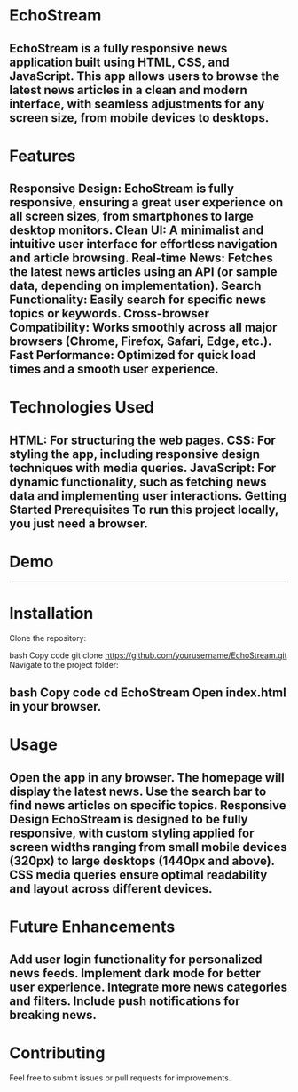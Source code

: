 # EchoStream

EchoStream is a fully responsive news application built using HTML, CSS, and JavaScript. This app allows users to browse the latest news articles in a clean and modern interface, with seamless adjustments for any screen size, from mobile devices to desktops.
---
# Features

Responsive Design: EchoStream is fully responsive, ensuring a great user experience on all screen sizes, from smartphones to large desktop monitors.
Clean UI: A minimalist and intuitive user interface for effortless navigation and article browsing.
Real-time News: Fetches the latest news articles using an API (or sample data, depending on implementation).
Search Functionality: Easily search for specific news topics or keywords.
Cross-browser Compatibility: Works smoothly across all major browsers (Chrome, Firefox, Safari, Edge, etc.).
Fast Performance: Optimized for quick load times and a smooth user experience.
---
# Technologies Used

HTML: For structuring the web pages.
CSS: For styling the app, including responsive design techniques with media queries.
JavaScript: For dynamic functionality, such as fetching news data and implementing user interactions.
Getting Started
Prerequisites
To run this project locally, you just need a browser.
---
# Demo


---
# Installation

Clone the repository:

bash
Copy code
git clone https://github.com/yourusername/EchoStream.git
Navigate to the project folder:

bash
Copy code
cd EchoStream
Open index.html in your browser.
---
# Usage

Open the app in any browser.
The homepage will display the latest news.
Use the search bar to find news articles on specific topics.
Responsive Design
EchoStream is designed to be fully responsive, with custom styling applied for screen widths ranging from small mobile devices (320px) to large desktops (1440px and above).
CSS media queries ensure optimal readability and layout across different devices.
---
# Future Enhancements

Add user login functionality for personalized news feeds.
Implement dark mode for better user experience.
Integrate more news categories and filters.
Include push notifications for breaking news.
---
# Contributing

Feel free to submit issues or pull requests for improvements.
